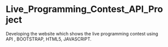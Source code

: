 # Live_Programming_Contest_API_Project
Developing the website which shows the live programming contest using API , BOOTSTRAP, HTML5, JAVASCRIPT.
